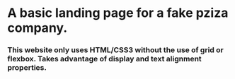# A basic landing page for a fake pziza company.
### This website only uses HTML/CSS3 without the use of grid or flexbox. Takes advantage of display and text alignment properties.
